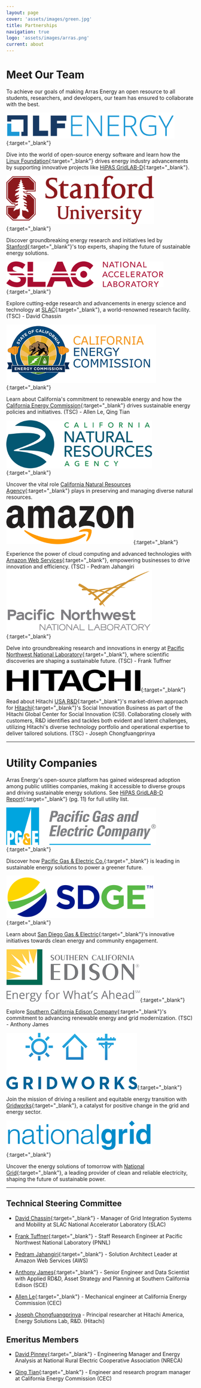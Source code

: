 ```yaml
---
layout: page
cover: 'assets/images/green.jpg'
title: Partnerships
navigation: true
logo: 'assets/images/arras.png'
current: about
---
```


# Meet Our Team

To achieve our goals of making Arras Energy an open resource to all students, researchers, and developers, our team has ensured to collaborate with the best.

[<img src="/assets/images/lfenergy.png" alt="linux" style="max-width: 450px;">](https://lfenergy.org/){:target="_blank"}

Dive into the world of open-source energy software and learn how the [Linux Foundation][Linux Foundation]{:target="_blank"} drives energy industry advancements by supporting innovative projects like [HiPAS GridLAB-D][HiPAS GridLAB-D]{:target="_blank"}.

[<img src="/assets/images/stanford.png" alt="stanford" style="max-width: 395px;">](https://stanford.edu){:target="_blank"}

Discover groundbreaking energy research and initiatives led by [Stanford][Stanford]{:target="_blank"}'s top experts, shaping the future of sustainable energy solutions.

[<img src="/assets/images/slac.png" alt="slac" style="max-width: 420px;">](https://www6.slac.stanford.edu/){:target="_blank"}

Explore cutting-edge research and advancements in energy science and technology at [SLAC][SLAC]{:target="_blank"}, a world-renowned research facility. (TSC) - David Chassin

[<img src="/assets/images/cali.jpeg" alt="cali" style="max-width: 400px;">](https://www.energy.ca.gov/){:target="_blank"}

Learn about California's commitment to renewable energy and how the [California Energy Commission][California Energy Commission]{:target="_blank"} drives sustainable energy policies and initiatives. (TSC) - Allen Le, Qing Tian

[<img src="/assets/images/CNRA.png" alt="cnra" style="max-width: 390px;">](https://resources.ca.gov/){:target="_blank"}

Uncover the vital role [California Natural Resources Agency][California Natural Resources Agency]{:target="_blank"} plays in preserving and managing diverse natural resources.

[<img src="/assets/images/amazon.webp" alt="Amazon Web Services" style="max-width: 340px;">][Amazon]{:target="_blank"}

Experience the power of cloud computing and advanced technologies with [Amazon Web Services](https://aws.amazon.com/){:target="_blank"}, empowering businesses to drive innovation and efficiency. (TSC) - Pedram Jahangiri
[<img src="/assets/images/pnnl.png" alt="PNNL" style="max-width: 390px;">][pnnl]{:target="_blank"} 

Delve into groundbreaking research and innovations in energy at [Pacific Northwest National Laboratory](https://www.pnnl.gov/){:target="_blank"}, where scientific discoveries are shaping a sustainable future. (TSC) - Frank Tuffner

[<img src="/assets/images/hitachi.png" alt="hitachi" style="max-width: 360px;">][hitachi]{:target="_blank"}

Read about Hitachi [USA R&D](https://www.hitachi.us/rd/HERO-GLOW-EPIC-Forum.html){:target="_blank"}'s market-driven approach for [Hitachi](https://www.hitachi.com/sustainability/index.html){:target="_blank"}'s Social Innovation Business as part of the Hitachi Global Center for Social Innovation (CSI). Collaborating closely with customers, R&D identifies and tackles both evident and latent challenges, utilizing Hitachi's diverse technology portfolio and operational expertise to deliver tailored solutions. (TSC) - Joseph Chongfuangprinya

____

# Utility Companies
Arras Energy's open-source platform has gained widespread adoption among public utilities companies, making it accessible to diverse groups and driving sustainable energy solutions. See [HiPAS GridLAB-D Report][hipas]{:target="_blank"} (pg. 11) for full utility list.

[<img src="/assets/images/pge.png" alt="Pacific Gas & Electric Co." style="max-width: 400px;" />][pge]{:target="_blank"}

Discover how [Pacific Gas & Electric Co.][pge]{:target="_blank"} is leading in sustainable energy solutions to power a greener future.

[<img src="/assets/images/sdge.svg" alt="San Diego Gas & Electric" style="max-width: 395px;">][sdge]{:target="_blank"}

Learn about [San Diego Gas & Electric][sdge]{:target="_blank"}'s innovative initiatives towards clean energy and community engagement.

[<img src="/assets/images/sce.png" alt="Southern California Edison Company" style="max-width: 360px;">][scec]{:target="_blank"}

Explore [Southern California Edison Company][scec]{:target="_blank"}'s commitment to advancing renewable energy and grid modernization. (TSC) - Anthony James

[<img src="/assets/images/gridworks.jpeg" alt="gridworks" style="max-width: 350px;">][gridworks]{:target="_blank"}

Join the mission of driving a resilient and equitable energy transition with [Gridworks](https://gridworks.org/){:target="_blank"}, a catalyst for positive change in the grid and energy sector.

[<img src="/assets/images/nationalgrid.png" alt= "national grid" style="max-width: 390px;">][national grid]{:target="_blank"}

Uncover the energy solutions of tomorrow with [National Grid](https://www.nationalgridus.com/){:target="_blank"}, a leading provider of clean and reliable electricity, shaping the future of sustainable power.

____

## Technical Steering Committee 
- [David Chassin](https://www.linkedin.com/in/david-chassin/){:target="_blank"} - Manager of Grid Integration Systems and Mobility at SLAC National Accelerator Laboratory (SLAC)

- [Frank Tuffner](https://www.linkedin.com/in/frank-tuffner-048a04236/){:target="_blank"} - Staff Research Engineer at Pacific Northwest National Laboratory (PNNL)

- [Pedram Jahangiri](https://www.linkedin.com/in/pedram-jahangiri/){:target="_blank"} - Solution Architect Leader at Amazon Web Services (AWS) 

- [Anthony James](https://www.linkedin.com/in/anthony-james-023a276/){:target="_blank"} - Senior Engineer and Data Scientist with Applied RD&D, Asset Strategy and Planning at Southern California Edison (SCE)

- [Allen Le](https://www.linkedin.com/in/alan-le/){:target="_blank"} - Mechanical engineer at California Energy Commission (CEC)

- <u>Joseph Chongfuangprinya</u> - Principal researcher at Hitachi America, Energy Solutions Lab, R&D. (Hitachi)

## Emeritus Members
- [David Pinney](https://www.linkedin.com/in/davidwpinney/){:target="_blank"} -
Engineering Manager and Energy Analysis at National Rural Electric Cooperative Association (NRECA)

- [Qing Tian](https://www.linkedin.com/in/qing-tian-ph-d-p-e-6b6aa211/){:target="_blank"} - Engineer and research program manager at California Energy Commission (CEC)

[PNNL]: https://www.pnnl.gov/
[Hitachi]: https://www.hitachi.com/sustainability/index.html
[National Grid]: https://www.nationalgridus.com/
[Amazon]: https://aws.amazon.com/
[Gridworks]: https://gridworks.org/


[slac]: https://www6.slac.stanford.edu/
[stanford]:   https://stanford.edu
[Linux Foundation]: https://lfenergy.org/
[HiPAS GridLAB-D]: https://github.com/arras-energy  
[California Energy Commission]: https://www.energy.ca.gov/
[California Natural Resources Agency]: https://resources.ca.gov/

[hipas]: https://github.com/slacgismo/hipas-gridlabd/blob/main/Task%201.1%20-%20Final%20Report.pdf
[pge]: https://www.pge.com/
[sdge]: https://www.sdge.com/
[scec]: https://www.sce.com/
[nreca]: https://www.electric.coop/
